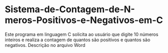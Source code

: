 # Sistema-de-Contagem-de-N-meros-Positivos-e-Negativos-em-C
Este programa em linguagem C solicita ao usuário que digite 10 números inteiros e realiza a contagem de quantos são positivos e quantos são negativos.  Descrição no arquivo Word
